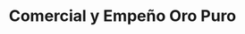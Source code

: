 ---
title: "Comercial y Empeño Oro Puro"
url: /santiago-de-veraguas/comercial-y-empeno-oro-puro/
shop: Leiher
---
